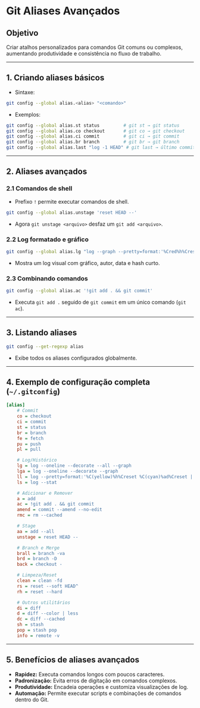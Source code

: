 # Git Aliases Avançados

## Objetivo
Criar atalhos personalizados para comandos Git comuns ou complexos, aumentando produtividade e consistência no fluxo de trabalho.

---

## 1. Criando aliases básicos

- Sintaxe:
```sh
git config --global alias.<alias> "<comando>"
````

* Exemplos:

```sh
git config --global alias.st status         # git st → git status
git config --global alias.co checkout       # git co → git checkout
git config --global alias.ci commit         # git ci → git commit
git config --global alias.br branch         # git br → git branch
git config --global alias.last "log -1 HEAD" # git last → último commit
```

---

## 2. Aliases avançados

### 2.1 Comandos de shell

* Prefixo `!` permite executar comandos de shell.

```sh
git config --global alias.unstage 'reset HEAD --'
```

* Agora `git unstage <arquivo>` desfaz um `git add <arquivo>`.

### 2.2 Log formatado e gráfico

```sh
git config --global alias.lg "log --graph --pretty=format:'%Cred%h%Creset -%C(yellow)%d%Creset %s %Cgreen(%cr) %C(bold blue)<%an>%Creset' --abbrev-commit"
```

* Mostra um log visual com gráfico, autor, data e hash curto.

### 2.3 Combinando comandos

```sh
git config --global alias.ac '!git add . && git commit'
```

* Executa `git add .` seguido de `git commit` em um único comando (`git ac`).

---

## 3. Listando aliases

```sh
git config --get-regexp alias
```

* Exibe todos os aliases configurados globalmente.

---

## 4. Exemplo de configuração completa (`~/.gitconfig`)

```ini
[alias]
    # Commit
    co = checkout
    ci = commit
    st = status
    br = branch
    fe = fetch
    pu = push
    pl = pull

    # Log/Histórico
    lg = log --oneline --decorate --all --graph
    lga = log --oneline --decorate --graph
    ll = log --pretty=format:'%C(yellow)%h%Creset %C(cyan)%ad%Creset | %C(green)%s%Creset %C(red)%d%Creset [%C(blue)%an%Creset]' --date=short --graph
    ls = log --stat

    # Adicionar e Remover
    a = add
    ac = !git add . && git commit
    amend = commit --amend --no-edit
    rmc = rm --cached

    # Stage
    aa = add --all
    unstage = reset HEAD --

    # Branch e Merge
    brall = branch -va
    brd = branch -D
    back = checkout -

    # Limpeza/Reset
    clean = clean -fd
    rs = reset --soft HEAD^
    rh = reset --hard

    # Outros utilitários
    di = diff
    d = diff --color | less
    dc = diff --cached
    sh = stash
    pop = stash pop
    info = remote -v
```

---

## 5. Benefícios de aliases avançados

* **Rapidez:** Executa comandos longos com poucos caracteres.
* **Padronização:** Evita erros de digitação em comandos complexos.
* **Produtividade:** Encadeia operações e customiza visualizações de log.
* **Automação:** Permite executar scripts e combinações de comandos dentro do Git.
